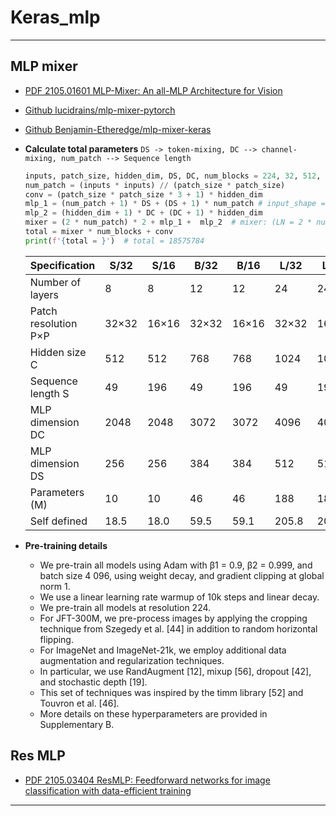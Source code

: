 # Keras_mlp
***

## MLP mixer
  - [PDF 2105.01601 MLP-Mixer: An all-MLP Architecture for Vision](https://arxiv.org/pdf/2105.01601.pdf)
  - [Github lucidrains/mlp-mixer-pytorch](https://github.com/lucidrains/mlp-mixer-pytorch)
  - [Github Benjamin-Etheredge/mlp-mixer-keras](https://github.com/Benjamin-Etheredge/mlp-mixer-keras)
  - **Calculate total parameters** `DS -> token-mixing, DC --> channel-mixing, num_patch --> Sequence length`
    ```py
    inputs, patch_size, hidden_dim, DS, DC, num_blocks = 224, 32, 512, 256, 2048, 8
    num_patch = (inputs * inputs) // (patch_size * patch_size)
    conv = (patch_size * patch_size * 3 + 1) * hidden_dim
    mlp_1 = (num_patch + 1) * DS + (DS + 1) * num_patch # input_shape = (num_patch, hidden_dim)
    mlp_2 = (hidden_dim + 1) * DC + (DC + 1) * hidden_dim
    mixer = (2 * num_patch) * 2 + mlp_1 +  mlp_2  # mixer: (LN = 2 * num_patch) * 2 + mlp_1 +  mlp_2
    total = mixer * num_blocks + conv
    print(f'{total = }')  # total = 18575784
    ```

    | Specification        | S/32  | S/16  | B/32  | B/16  | L/32  | L/16  | H/14  |
    | -------------------- | ----- | ----- | ----- | ----- | ----- | ----- | ----- |
    | Number of layers     | 8     | 8     | 12    | 12    | 24    | 24    | 32    |
    | Patch resolution P×P | 32×32 | 16×16 | 32×32 | 16×16 | 32×32 | 16×16 | 14×14 |
    | Hidden size C        | 512   | 512   | 768   | 768   | 1024  | 1024  | 1280  |
    | Sequence length S    | 49    | 196   | 49    | 196   | 49    | 196   | 256   |
    | MLP dimension DC     | 2048  | 2048  | 3072  | 3072  | 4096  | 4096  | 5120  |
    | MLP dimension DS     | 256   | 256   | 384   | 384   | 512   | 512   | 640   |
    | Parameters (M)       | 10    | 10    | 46    | 46    | 188   | 189   | 409   |
    | Self defined         | 18.5  | 18.0  | 59.5  | 59.1  | 205.8 | 207.1 | 430.9 |

  - **Pre-training details**
    - We pre-train all models using Adam with β1 = 0.9, β2 = 0.999, and batch size 4 096, using weight decay, and gradient clipping at global norm 1.
    - We use a linear learning rate warmup of 10k steps and linear decay.
    - We pre-train all models at resolution 224.
    - For JFT-300M, we pre-process images by applying the cropping technique from Szegedy et al. [44] in addition to random horizontal flipping.
    - For ImageNet and ImageNet-21k, we employ additional data augmentation and regularization techniques.
    - In particular, we use RandAugment [12], mixup [56], dropout [42], and stochastic depth [19].
    - This set of techniques was inspired by the timm library [52] and Touvron et al. [46].
    - More details on these hyperparameters are provided in Supplementary B.
## Res MLP
  - [PDF 2105.03404 ResMLP: Feedforward networks for image classification with data-efficient training](https://arxiv.org/pdf/2105.03404.pdf)
***
